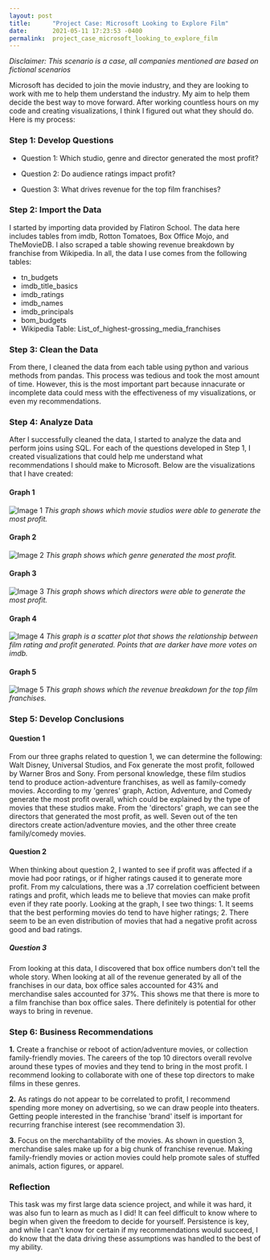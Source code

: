 ```yaml
---
layout: post
title:      "Project Case: Microsoft Looking to Explore Film"
date:       2021-05-11 17:23:53 -0400
permalink:  project_case_microsoft_looking_to_explore_film
---
```



*Disclaimer: This scenario is a case, all companies mentioned are based on fictional scenarios*


Microsoft has decided to join the movie industry, and they are looking to work with me to help them understand the industry. My aim to help them decide the best way to move forward. After working countless hours on my code and creating visualizations, I think I figured out what they should do. Here is my process:

### Step 1: Develop Questions

* Question 1: Which studio, genre and director generated the most profit?

* Question 2: Do audience ratings impact profit?

* Question 3: What drives revenue for the top film franchises?


### Step 2: Import the Data

I started by importing data provided by Flatiron School. The data here includes tables from imdb, Rotton Tomatoes, Box Office Mojo, and TheMovieDB. I also scraped a table showing revenue breakdown by franchise from Wikipedia. In all, the data I use comes from the following tables:

* tn_budgets 
* imdb_title_basics 
* imdb_ratings 
* imdb_names 
* imdb_principals 
* bom_budgets
* Wikipedia Table: List_of_highest-grossing_media_franchises


### Step 3: Clean the Data

From there, I cleaned the data from each table using python and various methods from pandas. This process was tedious and took the most amount of time. However, this is the most important part because innacurate or incomplete data could mess with the effectiveness of my visualizations, or even my recommendations.


### Step 4: Analyze Data

After I successfully cleaned the data, I started to analyze the data and perform joins using SQL. For each of the questions developed in Step 1, I created visualizations that could help me understand what recommendations I should make to Microsoft. Below are the visualizations that I have created:

#### Graph 1
![Image 1](https://raw.githubusercontent.com/justingrisanti/dsc-mod-1-project-v2-1-online-ds-sp-000/master/Visualizations/Top%20Ten%20Movie%20Studio.png)
*This graph shows which movie studios were able to generate the most profit.*

#### Graph 2
![Image 2](https://raw.githubusercontent.com/justingrisanti/dsc-mod-1-project-v2-1-online-ds-sp-000/master/Visualizations/Top%20Ten%20Genres.png)
*This graph shows which genre generated the most profit.*

#### Graph 3
![Image 3](https://raw.githubusercontent.com/justingrisanti/dsc-mod-1-project-v2-1-online-ds-sp-000/master/Visualizations/Top%20Ten%20Directors.png)
*This graph shows which directors were able to generate the most profit.*

#### Graph 4
![Image 4](https://raw.githubusercontent.com/justingrisanti/dsc-mod-1-project-v2-1-online-ds-sp-000/master/Visualizations/Movie%20Ratings.png)
*This graph is a scatter plot that shows the relationship between film rating and profit generated. Points that are darker have more votes on imdb.*

#### Graph 5
![Image 5](https://raw.githubusercontent.com/justingrisanti/dsc-mod-1-project-v2-1-online-ds-sp-000/master/Visualizations/Revenue%20Breakdown.png)
*This graph shows which the revenue breakdown for the top film franchises.*


### Step 5: Develop Conclusions


#### Question 1 

From our three graphs related to question 1, we can determine the following: Walt Disney, Universal Studios, and Fox generate the most profit, followed by Warner Bros and Sony. From personal knowledge, these film studios tend to produce action-adventure franchises, as well as family-comedy movies. According to my 'genres' graph, Action, Adventure, and Comedy generate the most profit overall, which could be explained by the type of movies that these studios make. From the 'directors' graph, we can see the directors that generated the most profit, as well. Seven out of the ten directors create action/adventure movies, and the other three create family/comedy movies. 

#### Question 2

When thinking about question 2, I wanted to see if profit was affected if a movie had poor ratings, or if higher ratings caused it to generate more profit. From my calculations, there was a .17 correlation coefficient between ratings and profit, which leads me to believe that movies can make profit even if they rate poorly. Looking at the graph, I see two things: 1. It seems that the best performing movies do tend to have higher ratings; 2. There seem to be an even distribution of movies that had a negative profit across good and bad ratings. 

##### Question 3

From looking at this data, I discovered that box office numbers don't tell the whole story. When looking at all of the revenue generated by all of the franchises in our data, box office sales accounted for 43% and merchandise sales accounted for 37%. This shows me that there is more to a film franchise than box office sales. There definitely is potential for other ways to bring in revenue.


### Step 6: Business Recommendations

**1.** Create a franchise or reboot of action/adventure movies, or collection family-friendly movies. The careers of the top 10 directors overall revolve around these types of movies and they tend to bring in the most profit. I recommend looking to collaborate with one of these top directors to make films in these genres.

**2.** As ratings do not appear to be correlated to profit, I recommend spending more money on advertising, so we can draw people into theaters. Getting people interested in the franchise 'brand' itself is important for recurring franchise interest (see recommendation 3).

**3.** Focus on the merchantability of the movies. As shown in question 3, merchandise sales make up for a big chunk of franchise revenue. Making family-friendly movies or action movies could help promote sales of stuffed animals, action figures, or apparel.



### Reflection

This task was my first large data science project, and while it was hard, it was also fun to learn as much as I did! It can feel difficult to know where to begin when given the freedom to decide for yourself. Persistence is key, and while I can't know for certain if my recommendations would succeed, I do know that the data driving these assumptions was handled to the best of my ability.

